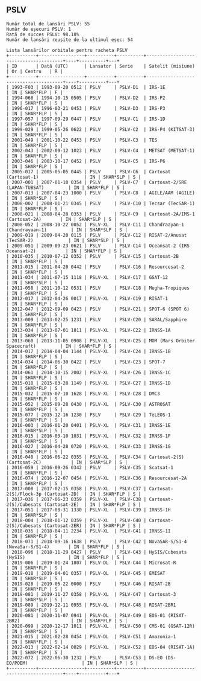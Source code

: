 ## PSLV

    Număr total de lansări PSLV: 55
    Număr de eșecuri PSLV: 1
    Rată de succes PSLV: 98.18%
    Număr de lansări reușite de la ultimul eșec: 54
    
    Lista lansărilor orbitale pentru racheta PSLV
    +----------+-----------------+----------+----------+---------------------------------------+----+----------+---+
    | ID       | Dată (UTC)      | Lansator | Serie    | Satelit (misiune)                     | Or | Centru   | R |
    +----------+-----------------+----------+----------+---------------------------------------+----+----------+---+
    | 1993-F03 | 1993-09-20 0512 | PSLV     | PSLV-D1  | IRS-1E                                | IN | SHAR*FLP | F |
    | 1994-068 | 1994-10-15 0505 | PSLV     | PSLV-D2  | IRS-P2                                | IN | SHAR*FLP | S |
    | 1996-017 | 1996-03-21 0453 | PSLV     | PSLV-D3  | IRS-P3                                | IN | SHAR*FLP | S |
    | 1997-057 | 1997-09-29 0447 | PSLV     | PSLV-C1  | IRS-1D                                | IN | SHAR*FLP | S |
    | 1999-029 | 1999-05-26 0622 | PSLV     | PSLV-C2  | IRS-P4 (KITSAT-3)                     | IN | SHAR*FLP | S |
    | 2001-049 | 2001-10-22 0453 | PSLV     | PSLV-C3  | TES                                   | IN | SHAR*FLP | S |
    | 2002-043 | 2002-09-12 1023 | PSLV     | PSLV-C4  | METSAT (METSAT-1)                     | IN | SHAR*FLP | S |
    | 2003-046 | 2003-10-17 0452 | PSLV     | PSLV-C5  | IRS-P6                                | IN | SHAR*FLP | S |
    | 2005-017 | 2005-05-05 0445 | PSLV     | PSLV-C6  | Cartosat (Cartosat-1)                 | IN | SHAR*SLP | S |
    | 2007-001 | 2007-01-10 0354 | PSLV     | PSLV-C7  | Cartosat-2/SRE (LAPAN-TUBSAT)         | IN | SHAR*FLP | S |
    | 2007-013 | 2007-04-23 1000 | PSLV     | PSLV-C8  | AGILE/AAM (AGILE)                     | IN | SHAR*SLP | S |
    | 2008-002 | 2008-01-21 0345 | PSLV     | PSLV-C10 | Tecsar (TecSAR-1)                     | IN | SHAR*FLP | S |
    | 2008-021 | 2008-04-28 0353 | PSLV     | PSLV-C9  | Cartosat-2A/IMS-1 (Cartosat-2A)       | IN | SHAR*SLP | S |
    | 2008-052 | 2008-10-22 0052 | PSLV-XL  | PSLV-C11 | Chandraayan-1 (Chandrayaan-1)         | IN | SHAR*SLP | S |
    | 2009-019 | 2009-04-20 0115 | PSLV     | PSLV-C12 | RISAT-2/Anusat (TecSAR-2)             | IN | SHAR*SLP | S |
    | 2009-051 | 2009-09-23 0621 | PSLV     | PSLV-C14 | Oceansat-2 (IRS Oceansat-2)           | IN | SHAR*FLP | S |
    | 2010-035 | 2010-07-12 0352 | PSLV     | PSLV-C15 | Cartosat-2B                           | IN | SHAR*FLP | S |
    | 2011-015 | 2011-04-20 0442 | PSLV     | PSLV-C16 | Resourcesat-2                         | IN | SHAR*FLP | S |
    | 2011-034 | 2011-07-15 1118 | PSLV-XL  | PSLV-C17 | GSAT-12                               | IN | SHAR*SLP | S |
    | 2011-058 | 2011-10-12 0531 | PSLV     | PSLV-C18 | Megha-Tropiques                       | IN | SHAR*FLP | S |
    | 2012-017 | 2012-04-26 0017 | PSLV-XL  | PSLV-C19 | RISAT-1                               | IN | SHAR*FLP | S |
    | 2012-047 | 2012-09-09 0423 | PSLV     | PSLV-C21 | SPOT-6 (SPOT 6)                       | IN | SHAR*FLP | S |
    | 2013-009 | 2013-02-25 1231 | PSLV     | PSLV-C20 | SARAL/Sapphire                        | IN | SHAR*FLP | S |
    | 2013-034 | 2013-07-01 1811 | PSLV-XL  | PSLV-C22 | IRNSS-1A                              | IN | SHAR*FLP | S |
    | 2013-060 | 2013-11-05 0908 | PSLV-XL  | PSLV-C25 | MOM (Mars Orbiter Spacecraft)         | IN | SHAR*FLP | S |
    | 2014-017 | 2014-04-04 1144 | PSLV-XL  | PSLV-C24 | IRNSS-1B                              | IN | SHAR*FLP | S |
    | 2014-034 | 2014-06-30 0422 | PSLV     | PSLV-C23 | SPOT-7                                | IN | SHAR*FLP | S |
    | 2014-061 | 2014-10-15 2002 | PSLV-XL  | PSLV-C26 | IRNSS-1C                              | IN | SHAR*FLP | S |
    | 2015-018 | 2015-03-28 1149 | PSLV-XL  | PSLV-C27 | IRNSS-1D                              | IN | SHAR*FLP | S |
    | 2015-032 | 2015-07-10 1628 | PSLV-XL  | PSLV-C28 | DMC3                                  | IN | SHAR*FLP | S |
    | 2015-052 | 2015-09-28 0430 | PSLV-XL  | PSLV-C30 | ASTROSAT                              | IN | SHAR*FLP | S |
    | 2015-077 | 2015-12-16 1230 | PSLV     | PSLV-C29 | TeLEOS-1                              | IN | SHAR*FLP | S |
    | 2016-003 | 2016-01-20 0401 | PSLV-XL  | PSLV-C31 | IRNSS-1E                              | IN | SHAR*SLP | S |
    | 2016-015 | 2016-03-10 1031 | PSLV-XL  | PSLV-C32 | IRNSS-1F                              | IN | SHAR*SLP | S |
    | 2016-027 | 2016-04-28 0720 | PSLV-XL  | PSLV-C33 | IRNSS-1G                              | IN | SHAR*FLP | S |
    | 2016-040 | 2016-06-22 0355 | PSLV-XL  | PSLV-C34 | Cartosat-2(S) (Cartosat-2C)           | IN | SHAR*SLP | S |
    | 2016-059 | 2016-09-26 0342 | PSLV     | PSLV-C35 | Scatsat-1                             | IN | SHAR*FLP | S |
    | 2016-074 | 2016-12-07 0454 | PSLV-XL  | PSLV-C36 | Resourcesat-2A                        | IN | SHAR*FLP | S |
    | 2017-008 | 2017-02-15 0358 | PSLV-XL  | PSLV-C37 | Cartosat-2(S)/Flock-3p (Cartosat-2D)  | IN | SHAR*FLP | S |
    | 2017-036 | 2017-06-23 0359 | PSLV-XL  | PSLV-C38 | Cartosat-2(S)/Cubesats (Cartosat-2E)  | IN | SHAR*FLP | S |
    | 2017-051 | 2017-08-31 1330 | PSLV-XL  | PSLV-C39 | IRNSS-1H                              | IN | SHAR*SLP | S |
    | 2018-004 | 2018-01-12 0359 | PSLV-XL  | PSLV-C40 | Cartosat-2(S)/Cubesats (Cartosat-2ER) | IN | SHAR*FLP | S |
    | 2018-035 | 2018-04-11 2234 | PSLV-XL  | PSLV-C41 | IRNSS-1I                              | IN | SHAR*FLP | S |
    | 2018-071 | 2018-09-16 1638 | PSLV     | PSLV-C42 | NovaSAR-S/S1-4 (NovaSar-S/S1-4)       | IN | SHAR*FLP | S |
    | 2018-096 | 2018-11-29 0427 | PSLV     | PSLV-C43 | HySIS/Cubesats (HySIS)                | IN | SHAR*FLP | S |
    | 2019-006 | 2019-01-24 1807 | PSLV-DL  | PSLV-C44 | Microsat-R                            | IN | SHAR*FLP | S |
    | 2019-018 | 2019-04-01 0357 | PSLV-QL  | PSLV-C45 | EMISAT                                | IN | SHAR*SLP | S |
    | 2019-028 | 2019-05-22 0000 | PSLV     | PSLV-C46 | RISAT-2B                              | IN | SHAR*FLP | S |
    | 2019-081 | 2019-11-27 0358 | PSLV-XL  | PSLV-C47 | Cartosat-3                            | IN | SHAR*SLP | S |
    | 2019-089 | 2019-12-11 0955 | PSLV-QL  | PSLV-C48 | RISAT-2BR1                            | IN | SHAR*FLP | S |
    | 2020-081 | 2020-11-07 0941 | PSLV-DL  | PSLV-C49 | EOS-01 (RISAT-2BR2)                   | IN | SHAR*FLP | S |
    | 2020-099 | 2020-12-17 1011 | PSLV-XL  | PSLV-C50 | CMS-01 (GSAT-12R)                     | IN | SHAR*SLP | S |
    | 2021-015 | 2021-02-28 0454 | PSLV-DL  | PSLV-C51 | Amazonia-1                            | IN | SHAR*FLP | S |
    | 2022-013 | 2022-02-14 0029 | PSLV-XL  | PSLV-C52 | EOS-04 (RISAT-1A)                     | IN | SHAR*FLP | S |
    | 2022-072 | 2022-06-30 1232 | PSLV     | PLSV-C53 | DS-EO (DS-EO/POEM)                    | IN | SHAR*SLP | S |
    +----------+-----------------+----------+----------+---------------------------------------+----+----------+---+
    

